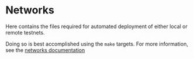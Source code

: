 # Networks

Here contains the files required for automated deployment of either local or remote testnets.

Doing so is best accomplished using the `make` targets. For more information, see the
[networks documentation](../docs/finschia-tutorials/deploy-testnet.md)
